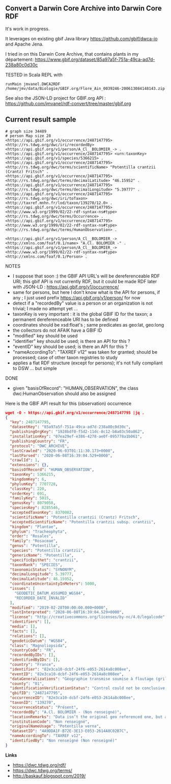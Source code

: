 ## Convert a Darwin Core Archive into Darwin Core RDF
It's work in progress.

It leverages on existing gbif Java library
https://github.com/gbif/dwca-io
and Apache Jena.

I tried in on this Darwin Core Archive, that contains plants in my département:
https://www.gbif.org/dataset/85a97a5f-751a-49ca-ad7d-238a80c0d30c

TESTED in Scala REPL with
```
runMain jmvanel.DWCA2RDF /home/jmv/data/Biologie/GBIF.org/Flore_Ain_0039246-200613084148143.zip
```

See also the JSON-LD project for GBIF.org API :
https://github.com/jmvanel/rdf-convert/tree/master/gbif.org

## Current result sample

```turtle
# graph size 34489
# person Map size 28
<https://api.gbif.org/v1/occurrence/2487147795> <http://rs.tdwg.org/dwc/iri/recordedBy> <https://api.gbif.org/v1/person/A_Cl__BOLOMIER_-> .
<https://api.gbif.org/v1/occurrence/2487147795> <urn:taxonKey> <https://api.gbif.org/v1/species/5366215> .
<https://api.gbif.org/v1/occurrence/2487147795> <http://rs.tdwg.org/dwc/terms/scientificName> "Potentilla crantzii (Crantz) Fritsch" .
<https://api.gbif.org/v1/occurrence/2487147795> <http://rs.tdwg.org/dwc/terms/decimalLatitude> "46.15952" .
<https://api.gbif.org/v1/occurrence/2487147795> <http://rs.tdwg.org/dwc/terms/decimalLongitude> "5.39777" .
<https://api.gbif.org/v1/occurrence/2487147795> <http://rs.tdwg.org/dwc/iri/toTaxon> <http://taxref.mnhn.fr/lod/taxon/139270/12.0> .
<https://api.gbif.org/v1/occurrence/2487147795> <http://www.w3.org/1999/02/22-rdf-syntax-ns#type> <http://rs.tdwg.org/dwc/terms/Occurrence> .
<https://api.gbif.org/v1/occurrence/2487147795> <http://www.w3.org/1999/02/22-rdf-syntax-ns#type> <http://rs.tdwg.org/dwc/terms/HumanObservation> .

<https://api.gbif.org/v1/person/A_Cl__BOLOMIER_-> <http://xmlns.com/foaf/0.1/name> "A.Cl. BOLOMIER -" .
<https://api.gbif.org/v1/person/A_Cl__BOLOMIER_-> <http://www.w3.org/1999/02/22-rdf-syntax-ns#type> <http://xmlns.com/foaf/0.1/Person> .
```

NOTES
- I suppose that soon :) the GBIF API URL's will be dereferenceable RDF URI; this gbif API is not currently RDF, but it could be made RDF later with JSON-LD : https://api.gbif.org/v1/occurrence/
- same for persons, but here I don't know what is the API for persons, if any ; I just used prefix https://api.gbif.org/v1/person/ for now
- detect if a "recordedBy"  value is a person or an organization is not trivial; I made no attempt yet ...
- taxonKey is very important : it is the global GBIF ID for the taxon; a permanent dereferenceable URI has to be defined
- coordinates should be xsd:float's ; same predicates as geo:lat, geo:long
- the collectors do not AFAIK have a  GBIF ID
- "modified" key should be used
- "identifier" key should be used; is there an API for this ?
- "eventID" key should be used; is there an API for this ?
- "nameAccordingTo": "TAXREF v12" was taken for granted; should be processed; case of other taxon registries to study
- applies a flat RDF structure (except for persons); it's not fully compliant to DSW ... but simple

DONE
- given "basisOfRecord": "HUMAN_OBSERVATION", the class dwc:HumanObservation should also be assigned

Here is the GBIF API result for this (observation) occurrence
```json
wget -O - https://api.gbif.org/v1/occurrence/2487147795 |jq .
{
  "key": 2487147795,
  "datasetKey": "85a97a5f-751a-49ca-ad7d-238a80c0d30c",
  "publishingOrgKey": "1928bdf0-f5d2-11dc-8c12-b8a03c50a862",
  "installationKey": "07ea29ef-e386-4278-ae0f-095778a1b061",
  "publishingCountry": "FR",
  "protocol": "DWC_ARCHIVE",
  "lastCrawled": "2020-06-03T01:11:30.173+0000",
  "lastParsed": "2020-06-08T16:39:04.529+0000",
  "crawlId": 1,
  "extensions": {},
  "basisOfRecord": "HUMAN_OBSERVATION",
  "taxonKey": 5366215,
  "kingdomKey": 6,
  "phylumKey": 7707728,
  "classKey": 220,
  "orderKey": 691,
  "familyKey": 5015,
  "genusKey": 8079058,
  "speciesKey": 8285546,
  "acceptedTaxonKey": 8370002,
  "scientificName": "Potentilla crantzii (Crantz) Fritsch",
  "acceptedScientificName": "Potentilla crantzii subsp. crantzii",
  "kingdom": "Plantae",
  "phylum": "Tracheophyta",
  "order": "Rosales",
  "family": "Rosaceae",
  "genus": "Potentilla",
  "species": "Potentilla crantzii",
  "genericName": "Potentilla",
  "specificEpithet": "crantzii",
  "taxonRank": "SPECIES",
  "taxonomicStatus": "SYNONYM",
  "decimalLongitude": 5.39777,
  "decimalLatitude": 46.15952,
  "coordinateUncertaintyInMeters": 5000,
  "issues": [
    "GEODETIC_DATUM_ASSUMED_WGS84",
    "RECORDED_DATE_INVALID"
  ],
  "modified": "2019-02-28T00:00:00.000+0000",
  "lastInterpreted": "2020-06-08T16:39:04.529+0000",
  "license": "http://creativecommons.org/licenses/by-nc/4.0/legalcode",
  "identifiers": [],
  "media": [],
  "facts": [],
  "relations": [],
  "geodeticDatum": "WGS84",
  "class": "Magnoliopsida",
  "countryCode": "FR",
  "recordedByIDs": [],
  "identifiedByIDs": [],
  "country": "France",
  "identifier": "82e3ca10-dcbf-24f6-e053-2614a8c008ee",
  "eventID": "82e3ca10-dcbf-24f6-e053-2614a8c008ee",
  "dataGeneralizations": "Géographie transmise soumise à floutage (grille avec mailles de 10x10km) pour le grand public » en conformité avec les règles de diffusion du SINP | Geographic information generalized during aggregation (grid with 10x10km cells) for the general public, according to SINP communication rules",
  "county": "01",
  "identificationVerificationStatus": "Control could not be conclusive due to insufficient knowledge",
  "gbifID": "2487147795",
  "occurrenceID": "82e3ca10-dcbf-24f6-e053-2614a8c008ee",
  "taxonID": "139270",
  "occurrenceStatus": "Présent",
  "recordedBy": "A.Cl. BOLOMIER - (Non renseigné)",
  "locationRemarks": "Data isn’t the original geo referenced one, but attached to the nearest 10x10 km grid cell",
  "institutionCode": "Non renseigné",
  "originalNameUsage": "Potentilla verna",
  "datasetID": "4A9DDA1F-B72E-3E13-E053-2614A8C02B7C",
  "nameAccordingTo": "TAXREF v12",
  "identifiedBy": "Non renseigné (Non renseigné)"
}
```

**Links**
- https://dwc.tdwg.org/rdf/
- https://dwc.tdwg.org/terms/
- http://baskauf.blogspot.com/2019/
